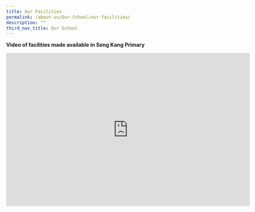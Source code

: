 ```yaml
---
title: Our Facilities
permalink: /about-us/Our-School/our-facilities/
description: ""
third_nav_title: Our School
---
```

**Video of facilities made available in Seng Kang Primary**<br>

<iframe width="660" height="415" src="https://www.youtube.com/embed/eS7p1aRtgWQ" title="YouTube video player" frameborder="0" allow="accelerometer; autoplay; clipboard-write; encrypted-media; gyroscope; picture-in-picture" allowfullscreen></iframe>



